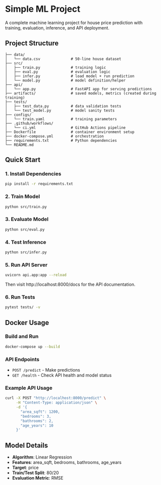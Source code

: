 # Simple ML Project

A complete machine learning project for house price prediction with training, evaluation, inference, and API deployment.

## Project Structure
```
├── data/
│   └── data.csv              # 50-line house dataset
├── src/
│   ├── train.py              # training logic
│   ├── eval.py               # evaluation logic
│   ├── infer.py              # load model + run prediction
│   └── model.py              # model definition/helper
├── api/
│   └── app.py                # FastAPI app for serving predictions
├── artifacts/                # saved models, metrics (created during training)
├── tests/
│   ├── test_data.py          # data validation tests
│   └── test_model.py         # model sanity tests
├── configs/
│   └── train.yaml            # training parameters
├── .github/workflows/
│   └── ci.yml                # GitHub Actions pipeline
├── Dockerfile                # container environment setup
├── docker-compose.yml        # orchestration
├── requirements.txt          # Python dependencies
└── README.md
```

## Quick Start

### 1. Install Dependencies
```bash
pip install -r requirements.txt
```

### 2. Train Model
```bash
python src/train.py
```

### 3. Evaluate Model
```bash
python src/eval.py
```

### 4. Test Inference
```bash
python src/infer.py
```

### 5. Run API Server
```bash
uvicorn api.app:app --reload
```

Then visit http://localhost:8000/docs for the API documentation.

### 6. Run Tests
```bash
pytest tests/ -v
```

## Docker Usage

### Build and Run
```bash
docker-compose up --build
```

### API Endpoints
- `POST /predict` - Make predictions
- `GET /health` - Check API health and model status

### Example API Usage
```bash
curl -X POST "http://localhost:8000/predict" \
     -H "Content-Type: application/json" \
     -d '{
       "area_sqft": 1200,
       "bedrooms": 3,
       "bathrooms": 2,
       "age_years": 10
     }'
```

## Model Details
- **Algorithm**: Linear Regression
- **Features**: area_sqft, bedrooms, bathrooms, age_years
- **Target**: price
- **Train/Test Split**: 80/20
- **Evaluation Metric**: RMSE
